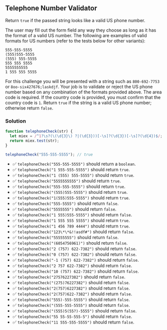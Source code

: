 ## Telephone Number Validator

Return `true` if the passed string looks like a valid US phone number.

The user may fill out the form field any way they choose as long as it has the format of a valid US number. The following are examples of valid formats for US numbers (refer to the tests below for other variants):

```
555-555-5555
(555)555-5555
(555) 555-5555
555 555 5555
5555555555
1 555 555 5555
```

For this challenge you will be presented with a string such as `800-692-7753` or `8oo-six427676;laskdjf`. Your job is to validate or reject the US phone number based on any combination of the formats provided above. The area code is required. If the country code is provided, you must confirm that the country code is `1`. Return `true` if the string is a valid US phone number; otherwise return `false`.

### Solution

```js
function telephoneCheck(str) {
  let miex = /^1?\s?(\(\d{3}\) ?|(\d{3}))[-\s]?(\d{3})[-\s]?(\d{4})$/;
  return miex.test(str);
}

telephoneCheck("555-555-5555"); // true
```

- ✅ `telephoneCheck("555-555-5555")` should return a `boolean`.
- ✅ `telephoneCheck("1 555-555-5555")` should return `true`.
- ✅ `telephoneCheck("1 (555) 555-5555")` should return `true`.
- ✅ `telephoneCheck("5555555555")` should return `true`.
- ✅ `telephoneCheck("555-555-5555")` should return `true`.
- ✅ `telephoneCheck("(555)555-5555")` should return `true`.
- ✅ `telephoneCheck("1(555)555-5555")` should return `true`.
- ✅ `telephoneCheck("555-5555")` should return `false`.
- ✅ `telephoneCheck("5555555")` should return `false`.
- ✅ `telephoneCheck("1 555)555-5555")` should return `false`.
- ✅ `telephoneCheck("1 555 555 5555")` should return `true`.
- ✅ `telephoneCheck("1 456 789 4444")` should return `true`.
- ✅ `telephoneCheck("123\*\*&!!asdf#")` should return `false`.
- ✅ `telephoneCheck("55555555")` should return `false`.
- ✅ `telephoneCheck("(6054756961)")` should return `false`.
- ✅ `telephoneCheck("2 (757) 622-7382")` should return `false`.
- ✅ `telephoneCheck("0 (757) 622-7382")` should return `false`.
- ✅ `telephoneCheck("-1 (757) 622-7382")` should return `false`.
- ✅ `telephoneCheck("2 757 622-7382")` should return `false`.
- ✅ `telephoneCheck("10 (757) 622-7382")` should return `false`.
- ✅ `telephoneCheck("27576227382")` should return `false`.
- ✅ `telephoneCheck("(275)76227382")` should return `false`.
- ✅ `telephoneCheck("2(757)6227382")` should return `false`.
- ✅ `telephoneCheck("2(757)622-7382")` should return `false`.
- ✅ `telephoneCheck("555)-555-5555")` should return `false`.
- ✅ `telephoneCheck("(555-555-5555")` should return `false`.
- ✅ `telephoneCheck("(555)5(55?)-5555")` should return `false`.
- ✅ `telephoneCheck("55 55-55-555-5")` should return `false`.
- ✅ `telephoneCheck("11 555-555-5555")` should return `false`.
